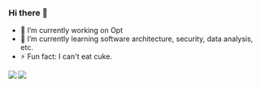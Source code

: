 ### Hi there 👋

- 🔭 I’m currently working on Opt
- 🌱 I’m currently learning software architecture, security, data analysis, etc.
- ⚡ Fun fact: I can't eat cuke.

<img align="left" src="https://github-readme-stats.vercel.app/api?username=checche&count_private=true&show_icons=true" />
<img align="left" src="https://github-readme-stats.vercel.app/api/top-langs/?username=checche&count_private=true&hide=jupyter%20notebook,html&layout=compact" />

<!--
**checche/checche** is a ✨ _special_ ✨ repository because its `README.md` (this file) appears on your GitHub profile.

- 👯 I’m looking to collaborate on ...
- 🤔 I’m looking for help with ...
- 💬 Ask me about ...
- 📫 How to reach me: ...
- 😄 Pronouns: ...
- ⚡ Fun fact: ...
-->
